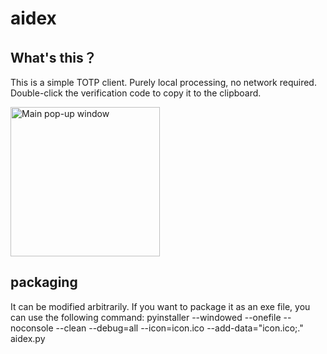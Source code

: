 # aidex

## What's this？
This is a simple TOTP client.
Purely local processing, no network required.
Double-click the verification code to copy it to the clipboard.

<img width="239" alt="Main pop-up window" src="https://github.com/user-attachments/assets/82fe6c86-39f0-431d-9b75-6bbb4f449bd0">


## packaging
It can be modified arbitrarily. If you want to package it as an exe file, you can use the following command:
pyinstaller --windowed  --onefile --noconsole  --clean  --debug=all  --icon=icon.ico  --add-data="icon.ico;."  aidex.py
